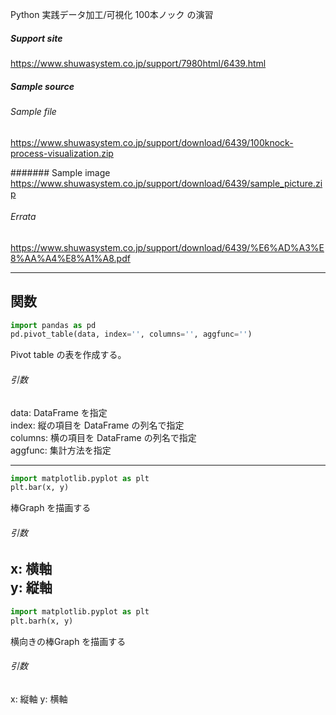 Python 実践データ加工/可視化 100本ノック の演習

##### Support site
https://www.shuwasystem.co.jp/support/7980html/6439.html

##### Sample source
###### Sample file
https://www.shuwasystem.co.jp/support/download/6439/100knock-process-visualization.zip

####### Sample image
https://www.shuwasystem.co.jp/support/download/6439/sample_picture.zip

###### Errata
https://www.shuwasystem.co.jp/support/download/6439/%E6%AD%A3%E8%AA%A4%E8%A1%A8.pdf

---
## 関数
```python
import pandas as pd
pd.pivot_table(data, index='', columns='', aggfunc='')
```
Pivot table の表を作成する。
###### 引数
data: DataFrame を指定  
index: 縦の項目を DataFrame の列名で指定  
columns: 横の項目を DataFrame の列名で指定  
aggfunc: 集計方法を指定

---

```python
import matplotlib.pyplot as plt
plt.bar(x, y)
```
棒Graph を描画する
###### 引数
x: 横軸  
y: 縦軸
---
```python
import matplotlib.pyplot as plt
plt.barh(x, y)
```
横向きの棒Graph を描画する
###### 引数
x: 縦軸
y: 横軸